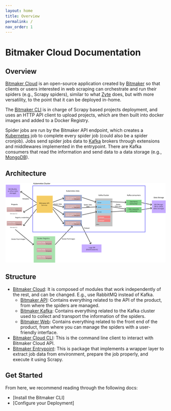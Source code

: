 ```yaml
---
layout: home
title: Overview
permalink: /
nav_order: 1
---
```


# Bitmaker Cloud Documentation

## Overview
[Bitmaker Cloud](https://github.com/bitmakerla/bitmaker-cloud) is an open-source
application created by [Bitmaker](https://www.bitmaker.la/) so that clients or users
interested in web scraping can orchestrate and run their spiders (e.g., Scrapy spiders),
similar to what [Zyte](https://www.zyte.com/) does, but with more versatility, to the
point that it can be deployed in-home.

The [Bitmaker CLI](https://github.com/bitmakerla/bitmaker-cli/) is in charge of Scrapy
based projects deployment, and uses an HTTP API client to upload projects, which are
then built into docker images and added to a Docker Registry.

Spider jobs are run by the Bitmaker API endpoint, which creates a [Kubernetes](https://kubernetes.io/) job
to complete every spider job (could also be a spider cronjob). Jobs send spider jobs
data to [Kafka](https://kafka.apache.org/) brokers through extensions and middlewares implemented in the entrypoint.
There are Kafka consumers that read the information and send data to a data storage (e.g., [MongoDB](https://www.mongodb.com/)).

## Architecture

![](./assets/images/architecture.png)

## Structure
- [Bitmaker Cloud](https://github.com/bitmakerla/bitmaker-cloud/): It is composed of modules that work independently of the rest, and
  can be changed. E.g., use RabbitMQ instead of Kafka.
  - [Bitmaker API](https://github.com/bitmakerla/bitmaker-cloud/tree/main/bitmaker-api): Contains everything related to the API of the product, from where
    the spiders are managed.
  - [Bitmaker Kafka](https://github.com/bitmakerla/bitmaker-cloud/tree/main/bitmaker-kafka): Contains everything related to the Kafka cluster used to collect
    and transport the information of the spiders.
  - [Bitmaker Web](https://github.com/bitmakerla/bitmaker-cloud/tree/main/bitmaker-web): Contains everything related to the front end of the product, from
    where you can manage the spiders with a user-friendly interface.
- [Bitmaker Cloud CLI](https://github.com/bitmakerla/bitmaker-cli/): This is the command line client to interact with Bitmaker Cloud API.
- [Bitmaker Entrypoint](https://github.com/bitmakerla/bitmaker-entrypoint): This is package that implements a wrapper layer to extract job
  data from environment, prepare the job properly, and execute it using Scrapy.

## Get Started
From here, we recommend reading through the following docs:

- [Install the Bitmaker CLI]
- [Configure your Deployment]
